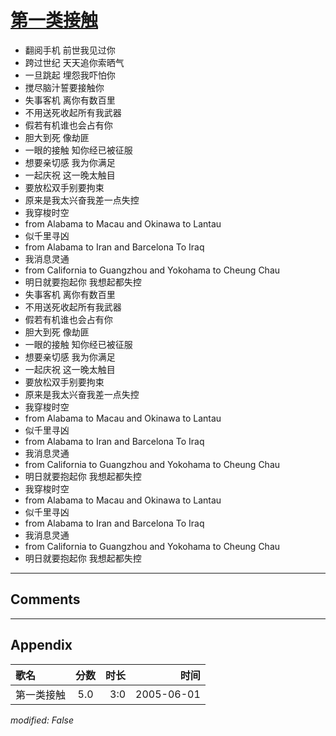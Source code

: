 # [第一类接触](https://music.163.com/song?id=66239)

* 翻阅手机 前世我见过你
* 跨过世纪 天天追你索晒气
* 一旦跳起 埋怨我吓怕你
* 搅尽脑汁誓要接触你
* 失事客机 离你有数百里
* 不用送死收起所有我武器
* 假若有机谁也会占有你
* 胆大到死 像劫匪
* 一眼的接触 知你经已被征服
* 想要亲切感 我为你满足
* 一起庆祝 这一晚太触目
* 要放松双手别要拘束
* 原来是我太兴奋我差一点失控
* 我穿梭时空
* from Alabama to Macau and Okinawa to Lantau
* 似千里寻凶
* from Alabama to Iran and Barcelona To Iraq
* 我消息灵通
* from California to Guangzhou and Yokohama to Cheung Chau
* 明日就要抱起你 我想起都失控
* 失事客机 离你有数百里
* 不用送死收起所有我武器
* 假若有机谁也会占有你
* 胆大到死 像劫匪
* 一眼的接触 知你经已被征服
* 想要亲切感 我为你满足
* 一起庆祝 这一晚太触目
* 要放松双手别要拘束
* 原来是我太兴奋我差一点失控
* 我穿梭时空
* from Alabama to Macau and Okinawa to Lantau
* 似千里寻凶
* from Alabama to Iran and Barcelona To Iraq
* 我消息灵通
* from California to Guangzhou and Yokohama to Cheung Chau
* 明日就要抱起你 我想起都失控
* 我穿梭时空
* from Alabama to Macau and Okinawa to Lantau
* 似千里寻凶
* from Alabama to Iran and Barcelona To Iraq
* 我消息灵通
* from California to Guangzhou and Yokohama to Cheung Chau
* 明日就要抱起你 我想起都失控


---

## Comments


---

## Appendix

|歌名|分数|时长|时间|
|:---|:---:|---:|---:|
|第一类接触|5.0|3:0|2005-06-01

*modified: False*
